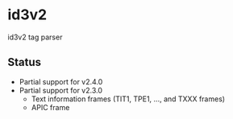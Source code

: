 # id3v2
id3v2 tag parser

## Status
- Partial support for v2.4.0
- Partial support for v2.3.0
    - Text information frames (TIT1, TPE1, ..., and TXXX frames)
    - APIC frame
